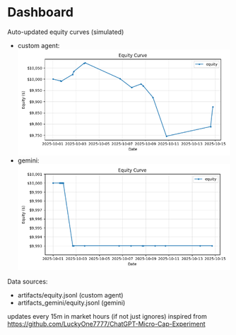 # Dashboard

Auto-updated equity curves (simulated)

- custom agent: ![Equity Curve](artifacts/equity.png?v=356b8e0)
- gemini: ![Equity Curve (Gemini)](artifacts_gemini/equity.png?v=356b8e0)

Data sources:
- artifacts/equity.jsonl (custom agent)
- artifacts_gemini/equity.jsonl (gemini)

updates every 15m in market hours (if not just ignores)
inspired from https://github.com/LuckyOne7777/ChatGPT-Micro-Cap-Experiment